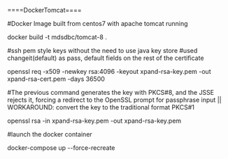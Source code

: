 ====DockerTomcat====

#Docker Image built from centos7 with apache tomcat running

docker build -t mdsdbc/tomcat-8 .

#ssh pem style keys without the need to use java key store
#used changeit(default) as pass, default fields on the rest of the certificate

openssl req -x509 -newkey rsa:4096 -keyout xpand-rsa-key.pem -out xpand-rsa-cert.pem -days 36500

#The previous command generates the key with PKCS#8, and the JSSE rejects it, forcing a redirect to the OpenSSL prompt for passphrase input || WORKAROUND: convert the key to the traditional format PKCS#1

openssl rsa -in xpand-rsa-key.pem -out xpand-rsa-key.pem

#launch the docker container

docker-compose up --force-recreate

